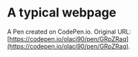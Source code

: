 # A typical webpage

A Pen created on CodePen.io. Original URL: [https://codepen.io/olaci90/pen/GRpZRaq](https://codepen.io/olaci90/pen/GRpZRaq).


